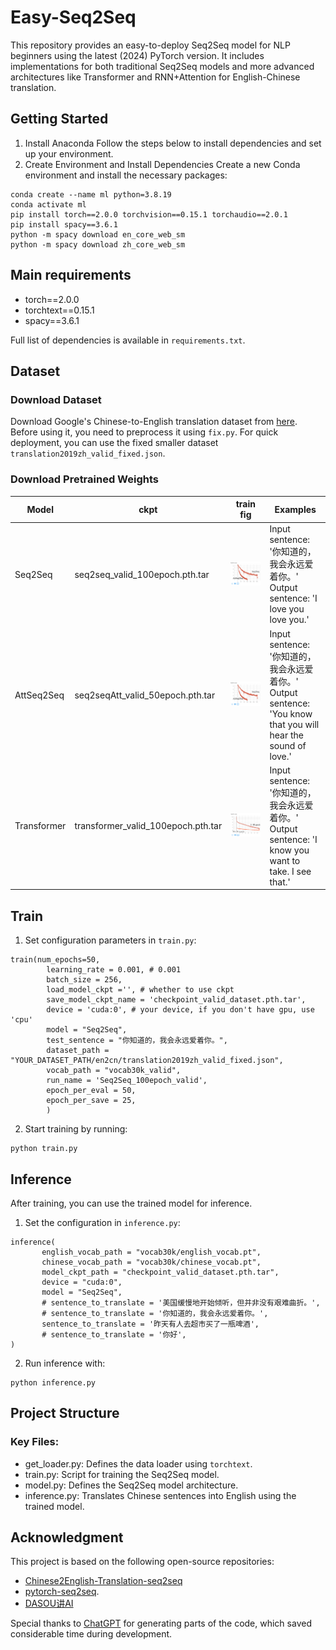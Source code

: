 # Easy-Seq2Seq
This repository provides an easy-to-deploy Seq2Seq model for NLP beginners using the latest (2024) PyTorch version. It includes implementations for both traditional Seq2Seq models and more advanced architectures like Transformer and RNN+Attention for English-Chinese translation.

## Getting Started
1. Install Anaconda
Follow the steps below to install dependencies and set up your environment.
2. Create Environment and Install Dependencies 
Create a new Conda environment and install the necessary packages:
```
conda create --name ml python=3.8.19
conda activate ml
pip install torch==2.0.0 torchvision==0.15.1 torchaudio==2.0.1
pip install spacy==3.6.1
python -m spacy download en_core_web_sm
python -m spacy download zh_core_web_sm
```

## Main requirements
- torch==2.0.0
- torchtext==0.15.1
- spacy==3.6.1  

Full list of dependencies is available in `requirements.txt`.

## Dataset
### Download Dataset
Download Google's Chinese-to-English translation dataset from [here](https://www.kaggle.com/datasets/qianhuan/translation/data). Before using it, you need to preprocess it using `fix.py`.
For quick deployment, you can use the fixed smaller dataset `translation2019zh_valid_fixed.json`.

### Download Pretrained Weights
| Model    | ckpt | train fig | Examples                                 |
|----------|------|-----------|------------------------------------------|
| Seq2Seq  | seq2seq_valid_100epoch.pth.tar  | ![Figure 1](figs/seq2seq.png)       | Input sentence: '你知道的，我会永远爱着你。'<br>Output sentence: 'I love you love you.' |
| AttSeq2Seq  | seq2seqAtt_valid_50epoch.pth.tar  | ![Figure 1](figs/seq2seq.png)       | Input sentence: '你知道的，我会永远爱着你。'<br>Output sentence: 'You know that you will hear the sound of love.' |
| Transformer  | transformer_valid_100epoch.pth.tar  | ![Figure 1](figs/transformer.png)       | Input sentence: '你知道的，我会永远爱着你。'<br>Output sentence: 'I know you want to take. I see that.' |


## Train
1. Set configuration parameters in `train.py`:
```
train(num_epochs=50,
        learning_rate = 0.001, # 0.001
        batch_size = 256,
        load_model_ckpt ='', # whether to use ckpt
        save_model_ckpt_name = 'checkpoint_valid_dataset.pth.tar',
        device = 'cuda:0', # your device, if you don't have gpu, use 'cpu'
        model = "Seq2Seq",
        test_sentence = "你知道的，我会永远爱着你。",
        dataset_path = "YOUR_DATASET_PATH/en2cn/translation2019zh_valid_fixed.json",
        vocab_path = "vocab30k_valid",
        run_name = 'Seq2Seq_100epoch_valid',
        epoch_per_eval = 50,
        epoch_per_save = 25,
        )
```
2. Start training by running:
```
python train.py
```

## Inference
After training, you can use the trained model for inference.
1. Set the configuration in `inference.py`:
```
inference(
       english_vocab_path = "vocab30k/english_vocab.pt",
       chinese_vocab_path = "vocab30k/chinese_vocab.pt",
       model_ckpt_path = "checkpoint_valid_dataset.pth.tar",
       device = "cuda:0",
       model = "Seq2Seq",
       # sentence_to_translate = '美国缓慢地开始倾听，但并非没有艰难曲折。',
       # sentence_to_translate = '你知道的，我会永远爱着你。',
       sentence_to_translate = '昨天有人去超市买了一瓶啤酒',
       # sentence_to_translate = '你好',
)
```
2. Run inference with:
```
python inference.py
```

## Project Structure
### Key Files:
- get_loader.py: Defines the data loader using `torchtext`.
- train.py: Script for training the Seq2Seq model.
- model.py: Defines the Seq2Seq model architecture.
- inference.py: Translates Chinese sentences into English using the trained model.


## Acknowledgment
This project is based on the following open-source repositories:

- [Chinese2English-Translation-seq2seq](https://github.com/Mountchicken/Chinese2English-Translation-seq2seq) 
- [pytorch-seq2seq](https://github.com/bentrevett/pytorch-seq2seq/tree/main). 
- [DASOU讲AI](https://www.bilibili.com/video/BV1dR4y1E7aL/?spm_id_from=333.337.search-card.all.click&vd_source=132c74f7a893f6ef64b723d9600c40b7)  

Special thanks to [ChatGPT](https://chatgpt.com/) for generating parts of the code, which saved considerable time during development.

